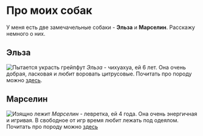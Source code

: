 # Про моих собак
У меня есть две замечачельные собаки - **Эльза** и **Марселин**.
Расскажу немного о них. 

## Эльза
![Пытается украсть грейпфут](https://i.postimg.cc/HkVKzsPH/photo-2025-07-28-17-51-37.jpg)
*Эльза* - чихуахуа, ей 6 лет. Она очень добрая, ласковая и любит воровать цитрусовые. 
Почитать про породу можно [здесь](https://ru.wikipedia.org/wiki/Чихуахуа).

## Марселин
![Изящно лежит](https://i.postimg.cc/V66brpk7/photo-2025-07-28-17-59-08.jpg)
*Марселин* - левретка, ей 4 года. Она очень энергичная и игривая. В свободное от игр время любит лежать под одеялом.
Почитать про породу можно [здесь](https://ru.wikipedia.org/wiki/Левретка)